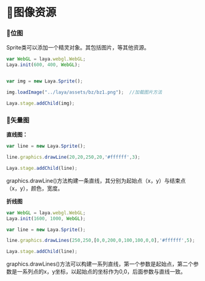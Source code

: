 
# :maple_leaf:图像资源 #

### :name_badge:位图 ###

Sprite类可以添加一个精灵对象。其包括图片，等其他资源。

```javascript
var WebGL = laya.webgl.WebGL;
Laya.init(600, 400, WebGL);


var img = new Laya.Sprite();

img.loadImage("../laya/assets/bz/bz1.png");  //加载图片方法

Laya.stage.addChild(img);

```


### :triangular_ruler:矢量图 ###

**直线图：**

```javascript
var line = new Laya.Sprite();

line.graphics.drawLine(20,20,250,20,'#ffffff',3);

Laya.stage.addChild(line);
```

graphics.drawLine()方法构建一条直线，其分别为起始点（x，y）与结束点（x，y），颜色，宽度。

**折线图**

```javascript
var WebGL = laya.webgl.WebGL;
Laya.init(1600, 1000, WebGL);

var line = new Laya.Sprite();

line.graphics.drawLines(250,250,[0,0,200,0,100,100,0,0],'#ffffff',5);

Laya.stage.addChild(line);
```

graphics.drawLines()方法可以构建一系列直线，第一个参数是起始点，第二个参数是一系列点的x，y坐标，以起始点的坐标作为0,0，后面参数与直线一致。


